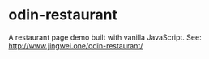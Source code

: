 # odin-restaurant
A restaurant page demo built with vanilla JavaScript. See: http://www.jingwei.one/odin-restaurant/